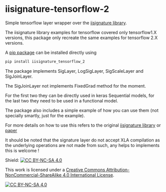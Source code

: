 # iisignature-tensorflow-2

Simple tensorflow layer wrapper over the [iisignature library](https://github.com/bottler/iisignature/tree/master). 

The iisignature library examples for tensorflow covered only tensorflow1.X versions, this package only recreate the same examples for tensorflow 2.X versions.

A [pip package](https://pypi.org/project/iisignature_tensorflow_2/) can be installed directly using

```bash
pip install iisignature_tensorflow_2
```

The package implements SigLayer, LogSigLayer, SigScaleLayer and SigJoinLayer.

The SigJoinLayer not implements FixedGrad method for the moment.

For the first two they can be directly used in keras Sequential models, for the last two they need to be used in a functional model.

The package also includes a simple example of how you can use them (not specially smartly, just for the example).

For more details on how to use this refers to the original [iisignature library](https://github.com/bottler/iisignature/tree/master) or [paper](https://arxiv.org/abs/1802.08252)

It should be noted that the signature layer do not accept XLA compilation as the underlying operations are not made from such, any helps to implements this is welcome !

Shield: [![CC BY-NC-SA 4.0][cc-by-nc-sa-shield]][cc-by-nc-sa]

This work is licensed under a
[Creative Commons Attribution-NonCommercial-ShareAlike 4.0 International License][cc-by-nc-sa].

[![CC BY-NC-SA 4.0][cc-by-nc-sa-image]][cc-by-nc-sa]

[cc-by-nc-sa]: http://creativecommons.org/licenses/by-nc-sa/4.0/
[cc-by-nc-sa-image]: https://licensebuttons.net/l/by-nc-sa/4.0/88x31.png
[cc-by-nc-sa-shield]: https://img.shields.io/badge/License-CC%20BY--NC--SA%204.0-lightgrey.svg
